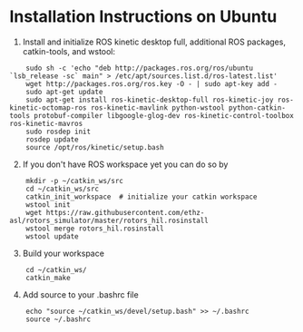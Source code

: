 # Installation Instructions on Ubuntu
1. Install and initialize ROS kinetic desktop full, additional ROS packages, catkin-tools, and wstool:

```
    sudo sh -c 'echo "deb http://packages.ros.org/ros/ubuntu `lsb_release -sc` main" > /etc/apt/sources.list.d/ros-latest.list'
    wget http://packages.ros.org/ros.key -O - | sudo apt-key add -
    sudo apt-get update
    sudo apt-get install ros-kinetic-desktop-full ros-kinetic-joy ros-kinetic-octomap-ros ros-kinetic-mavlink python-wstool python-catkin-tools protobuf-compiler libgoogle-glog-dev ros-kinetic-control-toolbox ros-kinetic-mavros
    sudo rosdep init
    rosdep update
    source /opt/ros/kinetic/setup.bash
```
2. If you don't have ROS workspace yet you can do so by
```
    mkdir -p ~/catkin_ws/src
    cd ~/catkin_ws/src
    catkin_init_workspace  # initialize your catkin workspace
    wstool init
    wget https://raw.githubusercontent.com/ethz-asl/rotors_simulator/master/rotors_hil.rosinstall
    wstool merge rotors_hil.rosinstall
    wstool update

 ```
 3. Build your workspace
```
    cd ~/catkin_ws/
    catkin_make
```
4. Add source to your .bashrc file
```
    echo "source ~/catkin_ws/devel/setup.bash" >> ~/.bashrc
    source ~/.bashrc
```